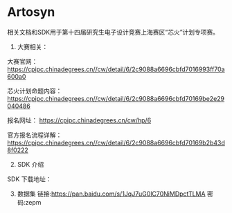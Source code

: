 # Artosyn
相关文档和SDK用于第十四届研究生电子设计竞赛上海赛区“芯火”计划专项赛。

1. 大赛相关：

大赛官网：
https://cpipc.chinadegrees.cn//cw/detail/6/2c9088a6696cbfd7016993ff70a600a0

芯火计划命题内容：
https://cpipc.chinadegrees.cn//cw/detail/6/2c9088a6696cbfd70169be2e29040486 

报名网址：
https://cpipc.chinadegrees.cn/cw/hp/6

官方报名流程详解：
https://cpipc.chinadegrees.cn//cw/detail/6/2c9088a6696cbfd70169b2b43d8f0222

2. SDK 介绍

SDK 下载地址：



3. 数据集  链接:https://pan.baidu.com/s/1JqJ7uG0lC70NiMDpctTLMA  密码:zepm
